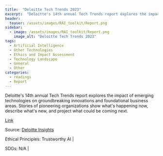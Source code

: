 ```yaml
---
title:  "Deloitte Tech Trends 2023"  
excerpt:  "Deloitte's 14th annual Tech Trends report explores the impact of emerging technologies on groundbreaking innovations and foundational business areas. Stories of pioneering organizations show what's happening now, describe what's new, and pr (...)"  
header:
  teaser: /assets/images/RAI_toolkit/Report.png
sidebar:
  - image: /assets/images/RAI_toolkit/Report.png
    image_alt: "Deloitte Tech Trends 2023"
tags:
  - Artificial Intelligence
  - Other Technologies
  - Ethics and Impact Assessment
  - Technology Landscape
  - General
  - Other
categories:
  - readings
  - Report
---
```

Deloitte's 14th annual Tech Trends report explores the impact of emerging technologies on groundbreaking innovations and foundational business areas. Stories of pioneering organizations show what's happening now, describe what's new, and project what could be coming next.

[Link](https://www2.deloitte.com/us/en/insights/focus/tech-trends.html?icid=learn_more_content_click)

Source: [Deloitte Insights](https://www2.deloitte.com/us/en/insights.html)

Ethical Principles: Trustworthy AI | 

SDGs: N/A | 
